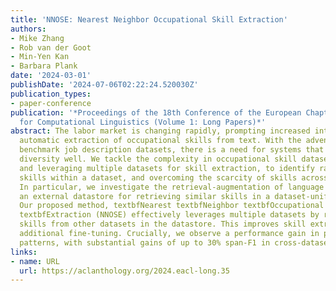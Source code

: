 ```yaml
---
title: 'NNOSE: Nearest Neighbor Occupational Skill Extraction'
authors:
- Mike Zhang
- Rob van der Goot
- Min-Yen Kan
- Barbara Plank
date: '2024-03-01'
publishDate: '2024-07-06T02:22:24.520030Z'
publication_types:
- paper-conference
publication: '*Proceedings of the 18th Conference of the European Chapter of the Association
  for Computational Linguistics (Volume 1: Long Papers)*'
abstract: The labor market is changing rapidly, prompting increased interest in the
  automatic extraction of occupational skills from text. With the advent of English
  benchmark job description datasets, there is a need for systems that handle their
  diversity well. We tackle the complexity in occupational skill datasets tasks---combining
  and leveraging multiple datasets for skill extraction, to identify rarely observed
  skills within a dataset, and overcoming the scarcity of skills across datasets.
  In particular, we investigate the retrieval-augmentation of language models, employing
  an external datastore for retrieving similar skills in a dataset-unifying manner.
  Our proposed method, textbfNearest textbfNeighbor textbfOccupational textbfSkill
  textbfExtraction (NNOSE) effectively leverages multiple datasets by retrieving neighboring
  skills from other datasets in the datastore. This improves skill extraction textitwithout
  additional fine-tuning. Crucially, we observe a performance gain in predicting infrequent
  patterns, with substantial gains of up to 30% span-F1 in cross-dataset settings.
links:
- name: URL
  url: https://aclanthology.org/2024.eacl-long.35
---
```

